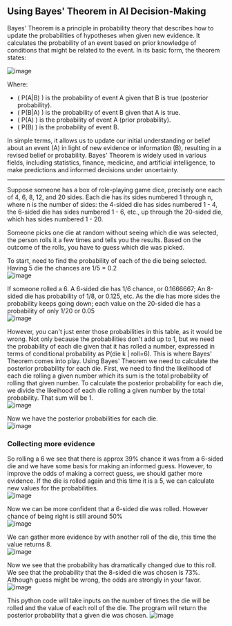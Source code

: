 <h2>Using Bayes' Theorem in AI Decision-Making</h2>

Bayes' Theorem is a principle in probability theory that describes how to update the probabilities of hypotheses when given new evidence. It calculates the probability of an event based on prior knowledge of conditions that might be related to the event. In its basic form, the theorem states:

<img src="https://i.imgur.com/GUai4n5.png" alt="image"/>

Where:
- \( P(A|B) \) is the probability of event A given that B is true (posterior probability).
- \( P(B|A) \) is the probability of event B given that A is true.
- \( P(A) \) is the probability of event A (prior probability).
- \( P(B) \) is the probability of event B.

In simple terms, it allows us to update our initial understanding or belief about an event (A) in light of new evidence or information (B), resulting in a revised belief or probability. Bayes' Theorem is widely used in various fields, including statistics, finance, medicine, and artificial intelligence, to make predictions and informed decisions under uncertainty.

---------------------------------------------------------------------

Suppose someone has a box of role-playing game dice, precisely one each of 4, 6, 8, 12, and 20 sides. Each die has its sides numbered 1 through n, where n is the number of sides: the 4-sided die has sides numbered 1 - 4, the 6-sided die has sides numbered 1 - 6, etc., up through the 20-sided die, which has sides numbered 1 - 20.

Someone picks one die at random without seeing which die was selected, the person rolls it a few times and tells you the results. Based on the outcome of the rolls, you have to guess which die was picked. 

To start, need to find the probability of each of the die being selected. Having 5 die the chances are 1/5 = 0.2
<br/>
<img src="https://i.imgur.com/l5lbG7k.png" alt="image"/>

If someone rolled a 6. A 6-sided die has 1/6 chance, or 0.1666667; An 8-sided die has probability of 1/8, or 0.125, etc. As the die has more sides the probability keeps going down; each value on the 20-sided die has a probability of only 1/20 or 0.05
<br/>
<img src="https://i.imgur.com/04OMvDt.png" alt="image"/>
<br/>


However, you can't just enter those probabilities in this table, as it would be wrong. Not only because the probabilities don't add up to 1, but we need the probability of each die given that it has rolled a number, expressed in terms of conditional probability as P(die k | roll=6). This is where Bayes' Theorem comes into play. Using Bayes' Theorem we need to calculate the posterior probability for each die. First, we need to find the likelihood of each die rolling a given number which its sum is the total probability of rolling that given number. To calculate the posterior probability for each die, we divide the likeihood of each die rolling a given number by the total probability. That sum will be 1. 
<br/>
<img src="https://i.imgur.com/3Adx6RF.png" alt="image"/>
<br/>

Now we have the posterior probabilities for each die.
<br/>
<img src="https://i.imgur.com/DdSRCU3.png" alt="image"/>
<br/>

<h3>Collecting more evidence</h3>

So rolling a 6 we see that there is approx 39% chance it was from a 6-sided die and we have some basis for making an informed guess. However, to improve the odds of making a correct guess, we should gather more evidence. If the die is rolled again and this time it is a 5, we can calculate new values for the probabilities.
<br/>
<img src="https://i.imgur.com/YjTcW6t.png" alt="image"/>
<br/>

Now we can be more confident that a 6-sided die was rolled. However chance of being right is still around 50%
<br/>
<img src="https://i.imgur.com/DWmXpiC.png" alt="image"/>
<br/>

We can gather more evidence by with another roll of the die, this time the value returns 8. 
<br/>
<img src="https://i.imgur.com/o1OFseg.png" alt="image"/>
<br/>

Now we see that the probability has dramatically changed due to this roll. We see that the probability that the 8-sided die was chosen is 73%. Although guess might be wrong, the odds are strongly in your favor. 
<br/>
<img src="https://i.imgur.com/JyqrtCC.png" alt="image"/>
<br/>

This python code will take inputs on the number of times the die will be rolled and the value of each roll of the die. The program will return the posterior probability that a given die was chosen.
<img src="https://i.imgur.com/zBFs4LN.jpg" alt="image"/>
